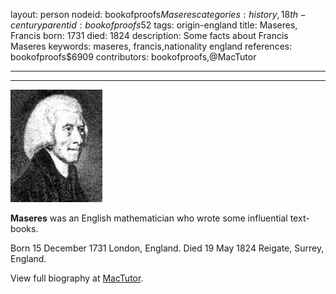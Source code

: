 layout: person
nodeid: bookofproofs$Maseres
categories: history,18th-century
parentid: bookofproofs$52
tags: origin-england
title: Maseres, Francis
born: 1731
died: 1824
description: Some facts about Francis Maseres
keywords: maseres, francis,nationality england
references: bookofproofs$6909
contributors: bookofproofs,@MacTutor

---


---

![Maseres.jpg](https://github.com/bookofproofs/bookofproofs.github.io/blob/main/_sources/_assets/images/portraits/Maseres.jpg?raw=true)

**Maseres** was an English mathematician who wrote some influential text-books.

Born 15 December 1731 London, England. Died 19 May 1824 Reigate, Surrey, England.


View full biography at [MacTutor](https://mathshistory.st-andrews.ac.uk/Biographies/Maseres/).